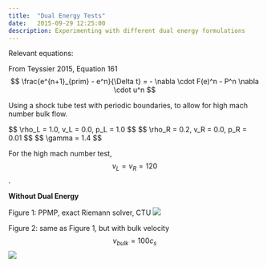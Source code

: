```yaml
---
title:  "Dual Energy Tests"
date:   2015-09-29 12:25:00
description: Experimenting with different dual energy formulations 
---
```


Relevant equations:

From Teyssier 2015, Equation 161
$$
\frac{e^{n+1}_{prim} - e^n}{\Delta t} = - \nabla \cdot F(e)^n - P^n \nabla \cdot u^n
$$

Using a shock tube test with periodic boundaries, to allow for high mach number bulk flow.

<span>
$$ \rho_L = 1.0, v_L = 0.0, p_L = 1.0 $$
$$ \rho_R = 0.2, v_R = 0.0, p_R = 0.01 $$
$$ \gamma = 1.4 $$
</span>

For the high mach number test, $$ v_L = v_R = 120 $$.


**Without Dual Energy**

Figure 1: PPMP, exact Riemann solver, CTU
<img src="{{ site.url }}assets/images/PPMP_exact.png">

Figure 2: same as Figure 1, but with bulk velocity <span> $$ v_{bulk} = 100 c_s $$ </span>
<img src="{{ site.url }}assets/images/PPMP_exact_M100.png">
